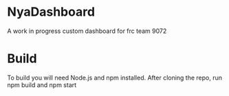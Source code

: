 # NyaDashboard
A work in progress custom dashboard for frc team 9072

# Build
To build you will need Node.js and npm installed.
After cloning the repo, run npm build and npm start
